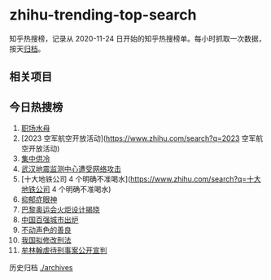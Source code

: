 # zhihu-trending-top-search

知乎热搜榜，记录从 2020-11-24
日开始的知乎热搜榜单。每小时抓取一次数据，按天[归档](./archives)。

## 相关项目

## 今日热搜榜

<!-- BEGIN -->
<!-- 最后更新时间 Wed Jul 26 2023 17:10:41 GMT+0800 (China Standard Time) -->

1. [职场水母](https://www.zhihu.com/search?q=职场水母)
1. [2023 空军航空开放活动](https://www.zhihu.com/search?q=2023 空军航空开放活动)
1. [集中供冷](https://www.zhihu.com/search?q=集中供冷)
1. [武汉地震监测中心遭受网络攻击](https://www.zhihu.com/search?q=武汉地震监测中心遭受网络攻击)
1. [十大地铁公司 4 个明确不准喝水](https://www.zhihu.com/search?q=十大地铁公司 4
   个明确不准喝水)
1. [抑郁症眼神](https://www.zhihu.com/search?q=抑郁症眼神)
1. [巴黎奥运会火炬设计揭晓](https://www.zhihu.com/search?q=巴黎奥运会火炬设计揭晓)
1. [中国百强城市出炉](https://www.zhihu.com/search?q=中国百强城市出炉)
1. [不动声色的善良](https://www.zhihu.com/search?q=不动声色的善良)
1. [我国拟修改刑法](https://www.zhihu.com/search?q=我国拟修改刑法)
1. [牟林翰虐待刑事案公开宣判](https://www.zhihu.com/search?q=牟林翰虐待刑事案公开宣判)

<!-- END -->

历史归档 [./archives](./archives)
